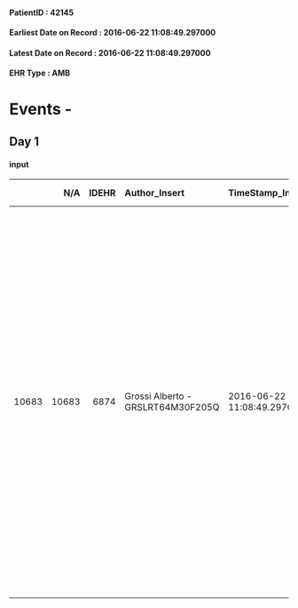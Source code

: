
#### PatientID : 42145
#### Earliest Date on Record : 2016-06-22 11:08:49.297000
#### Latest Date on Record : 2016-06-22 11:08:49.297000
#### EHR Type : AMB

# Events - 

## Day 1

#### input
|       |    N/A |   IDEHR | Author_Insert                     | TimeStamp_Insert           | EHRType   |   PatientID |   IDDigitalSignDocument | persone_vicine   |   Unnamed: 0_x.1 |   IDANAMNESI_SOCIALE | Patient   | Paziente_T   |   Non_Rilevabile_x.1 | Note_Non_Rilevabile_x.1   | opt_Problemi   | Note_I                                         | chk_contr_sintomi   | chk_competenza                                 | opt_paziente_a   | opt_adeguatezza   | ds_note_ad                                                                                                                                       | opt_paziente_solo   | opt_presente_assente   | Presenza_minori   | opt_necessario   | opt_presente   | opt_risorse_ec   | opt_Ins_vol   | ds_note_prio                                                                                                                                                                                                                                                                                                                                                                                                                                  | opt_paziente_ad   | Needs               |
|------:|-------:|--------:|:----------------------------------|:---------------------------|:----------|------------:|------------------------:|:-----------------|-----------------:|---------------------:|:----------|:-------------|---------------------:|:--------------------------|:---------------|:-----------------------------------------------|:--------------------|:-----------------------------------------------|:-----------------|:------------------|:-------------------------------------------------------------------------------------------------------------------------------------------------|:--------------------|:-----------------------|:------------------|:-----------------|:---------------|:-----------------|:--------------|:----------------------------------------------------------------------------------------------------------------------------------------------------------------------------------------------------------------------------------------------------------------------------------------------------------------------------------------------------------------------------------------------------------------------------------------------|:------------------|:--------------------|
| 10683 |  10683 |    6874 | Grossi Alberto - GRSLRT64M30F205Q | 2016-06-22 11:08:49.297000 | AMB       |       42145 |                  403123 | N/A              |             3543 |                 2301 | Si#1      | Parziale#2   |                    0 | NR                        | No#0           | La paziente sa di essere una malata oncologica | controllo sintomi#0 | competenza/capacit√† assistenziale caregiver#0 | Congruenti#1     | No#0              | La paziente vive sola, una persona che la supporta √® presente 2 o3 ore al pomeriggio. La paziente ha un figlio che non partecipa all'assistenza | Si#1                | Assente#0              | No#0              | Si#1             | No#0           | Adeguate#1       | Si#1          | La paziente vive sola ed √® un p√≤ in difficolt√† perch√© inizia a non stare bene. E' dispnoica per sforzi minimi e sempre meno autonoma nello svolgimento delle attivit√† quotidiane. Ho concordato con lei una settimana dieci giorni di ricovero per capire se √® possibile migliorare la sintomatologia e organizzare un rientro a casa (dove la sig.ra vorrebbe essere assistita) in condizioni sanitarie e sociali un po' pi√π stabili. | Totale#2          | Clinici#0;Sociali#1 |


